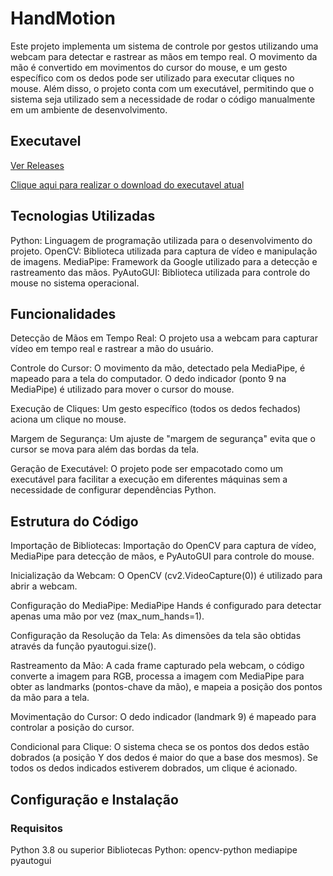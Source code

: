 # HandMotion

Este projeto implementa um sistema de controle por gestos utilizando uma webcam para detectar e rastrear as mãos em tempo real. O movimento da mão é convertido em movimentos do cursor do mouse, e um gesto específico com os dedos pode ser utilizado para executar cliques no mouse. Além disso, o projeto conta com um executável, permitindo que o sistema seja utilizado sem a necessidade de rodar o código manualmente em um ambiente de desenvolvimento.

## Executavel
[Ver Releases](https://github.com/Gustavo-michel/HandMotion/releases)

[Clique aqui para realizar o download do executavel atual](https://github.com/Gustavo-michel/HandMotion/raw/refs/heads/main/handmotion/HandTracking.exe?download=) 

## Tecnologias Utilizadas
Python: Linguagem de programação utilizada para o desenvolvimento do projeto.
OpenCV: Biblioteca utilizada para captura de vídeo e manipulação de imagens.
MediaPipe: Framework da Google utilizado para a detecção e rastreamento das mãos.
PyAutoGUI: Biblioteca utilizada para controle do mouse no sistema operacional.

## Funcionalidades
Detecção de Mãos em Tempo Real: O projeto usa a webcam para capturar vídeo em tempo real e rastrear a mão do usuário.

Controle do Cursor: O movimento da mão, detectado pela MediaPipe, é mapeado para a tela do computador. O dedo indicador (ponto 9 na MediaPipe) é utilizado para mover o cursor do mouse.

Execução de Cliques: Um gesto específico (todos os dedos fechados) aciona um clique no mouse.

Margem de Segurança: Um ajuste de "margem de segurança" evita que o cursor se mova para além das bordas da tela.

Geração de Executável: O projeto pode ser empacotado como um executável para facilitar a execução em diferentes máquinas sem a necessidade de configurar dependências Python.

## Estrutura do Código
Importação de Bibliotecas: Importação do OpenCV para captura de vídeo, MediaPipe para detecção de mãos, e PyAutoGUI para controle do mouse.

Inicialização da Webcam: O OpenCV (cv2.VideoCapture(0)) é utilizado para abrir a webcam.

Configuração do MediaPipe: MediaPipe Hands é configurado para detectar apenas uma mão por vez (max_num_hands=1).

Configuração da Resolução da Tela: As dimensões da tela são obtidas através da função pyautogui.size().

Rastreamento da Mão: A cada frame capturado pela webcam, o código converte a imagem para RGB, processa a imagem com MediaPipe para obter as landmarks (pontos-chave da mão), e mapeia a posição dos pontos da mão para a tela.

Movimentação do Cursor: O dedo indicador (landmark 9) é mapeado para controlar a posição do cursor.

Condicional para Clique: O sistema checa se os pontos dos dedos estão dobrados (a posição Y dos dedos é maior do que a base dos mesmos). Se todos os dedos indicados estiverem dobrados, um clique é acionado.

## Configuração e Instalação
### Requisitos
Python 3.8 ou superior
Bibliotecas Python:
opencv-python
mediapipe
pyautogui


